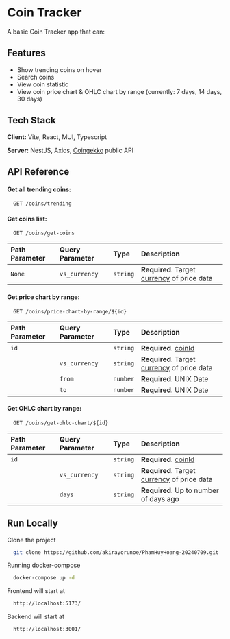 # Coin Tracker

A basic Coin Tracker app that can:

## Features

- Show trending coins on hover
- Search coins
- View coin statistic
- View coin price chart & OHLC chart by range (currently: 7 days, 14 days, 30 days)

## Tech Stack

**Client:** Vite, React, MUI, Typescript

**Server:** NestJS, Axios, [Coingekko](https://docs.coingecko.com/v3.0.1/reference/coins-list) public API

## API Reference

#### Get all trending coins:

```http
  GET /coins/trending
```

#### Get coins list:

```http
  GET /coins/get-coins
```

| Path Parameter | Query Parameter | Type     | Description                                                                                                            |
| :------------- | :-------------- | :------- | :--------------------------------------------------------------------------------------------------------------------- |
| `None`         | `vs_currency`   | `string` | **Required**. Target [currency](https://docs.coingecko.com/v3.0.1/reference/simple-supported-currencies) of price data |

#### Get price chart by range:

```http
  GET /coins/price-chart-by-range/${id}
```

| Path Parameter | Query Parameter | Type     | Description                                                                                                            |
| :------------- | :-------------- | :------- | :--------------------------------------------------------------------------------------------------------------------- |
| `id`           |                 | `string` | **Required**. [coinId](https://docs.coingecko.com/v3.0.1/reference/coins-list)                                         |
|                | `vs_currency`   | `string` | **Required**. Target [currency](https://docs.coingecko.com/v3.0.1/reference/simple-supported-currencies) of price data |
|                | `from`          | `number` | **Required**. UNIX Date                                                                                                |
|                | `to`            | `number` | **Required**. UNIX Date                                                                                                |

#### Get OHLC chart by range:

```http
  GET /coins/get-ohlc-chart/${id}
```

| Path Parameter | Query Parameter | Type     | Description                                                                                                            |
| :------------- | :-------------- | :------- | :--------------------------------------------------------------------------------------------------------------------- |
| `id`           |                 | `string` | **Required**. [coinId](https://docs.coingecko.com/v3.0.1/reference/coins-list)                                         |
|                | `vs_currency`   | `string` | **Required**. Target [currency](https://docs.coingecko.com/v3.0.1/reference/simple-supported-currencies) of price data |
|                | `days`          | `string` | **Required**. Up to number of days ago                                                                                 |

## Run Locally

Clone the project

```bash
  git clone https://github.com/akirayorunoe/PhamHuyHoang-20240709.git
```

Running docker-compose

```bash
  docker-compose up -d
```

Frontend will start at

```bash
  http://localhost:5173/
```

Backend will start at

```bash
  http://localhost:3001/
```
